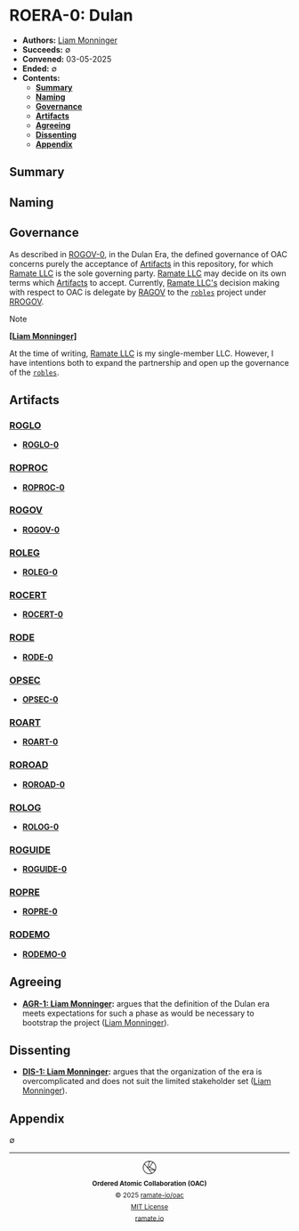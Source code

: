 # ROERA-0: Dulan
- **Authors:** [Liam Monninger](mailto:liam@ramate.io)
- **Succeeds:** $\emptyset$
- **Convened:** 03-05-2025
- **Ended:** $\emptyset$
- **Contents:**
  - **[Summary](#summary)**
  - **[Naming](#naming)**
  - **[Governance](#governance)**
  - **[Artifacts](#artifacts)**
  - **[Agreeing](#agreeing)**
  - **[Dissenting](#dissenting)**
  - **[Appendix](#appendix)**

## Summary

## Naming

## Governance
As described in [ROGOV-0](../../rogov/roera-000-000-000-dulan/rogov-000-000-000/README.md), in the Dulan Era, the defined governance of OAC concerns purely the acceptance of [Artifacts](../../roglo/roera-000-000-000-dulan/roglo-000-000-000-artifact/README.md) in this repository, for which [Ramate LLC](https://www.ramate.io) is the sole governing party. [Ramate LLC](https://www.ramate.io) may decide on its own terms which [Artifacts](../../roglo/roera-000-000-000-dulan/roglo-000-000-000-artifact/README.md) to accept. Currently, [Ramate LLC's](https://www.ramate.io) decision making with respect to OAC is delegate by [RAGOV](https://github.com/ramate-io/ramate/tree/main/ragov) to the [`robles`](https://github.com/ramate-io/robles) project under [RROGOV](https://github.com/ramate-io/robles/tree/main/rrogov).

> [!NOTE]
>
> **[[Liam Monninger]](mailto:liam@ramate.io)**
>
> At the time of writing, [Ramate LLC](https://www.ramate.io) is my single-member LLC. However, I have intentions both to expand the partnership and open up the governance of the [`robles`](https://github.com/ramate-io/robles).

## Artifacts

### [ROGLO](../../roglo/roera-000-000-000-dulan/README.md)
- **[ROGLO-0](../../roglo/roera-000-000-000-dulan/roglo-000-000-000/README.md)**

### [ROPROC](../../roproc/roera-000-000-000-dulan/README.md)
- **[ROPROC-0](../../roproc/roera-000-000-000-dulan/roproc-000-000-000/README.md)**

### [ROGOV](../../rogov/roera-000-000-000-dulan/README.md)
- **[ROGOV-0](../../rogov/roera-000-000-000-dulan/rogov-000-000-000/README.md)**

### [ROLEG](../../roleg/roera-000-000-000-dulan/README.md)
- **[ROLEG-0](../../roleg/roera-000-000-000-dulan/roleg-000-000-000/README.md)**

### [ROCERT](../../rocert/roera-000-000-000-dulan/README.md)
- **[ROCERT-0](../../rocert/roera-000-000-000-dulan/rocert-000-000-000/README.md)**

### [RODE](../../rode/roera-000-000-000-dulan/README.md)
- **[RODE-0](../../rode/roera-000-000-000-dulan/rode-000-000-000/README.md)**

### [OPSEC](../../rospec/roera-000-000-000-dulan/README.md)
- **[OPSEC-0](../../rospec/roera-000-000-000-dulan/rospec-000-000-000/README.md)**

### [ROART](../../roart/roera-000-000-000-dulan/README.md)
- **[ROART-0](../../roart/roera-000-000-000-dulan/roart-000-000-000/README.md)**

### [ROROAD](../../roroad/roera-000-000-000-dulan/README.md)
- **[ROROAD-0](../../roroad/roera-000-000-000-dulan/roroad-000-000-000/README.md)**

### [ROLOG](../../rolog/roera-000-000-000-dulan/README.md)
- **[ROLOG-0](../../rolog/roera-000-000-000-dulan/rolog-000-000-000/README.md)**

### [ROGUIDE](../../roguide/roera-000-000-000-dulan/README.md)
- **[ROGUIDE-0](../../roguide/roera-000-000-000-dulan/roguide-000-000-000/README.md)**

### [ROPRE](../../ropre/roera-000-000-000-dulan/README.md)
- **[ROPRE-0](../../ropre/roera-000-000-000-dulan/ropre-000-000-000/README.md)**

### [RODEMO](../../rodemo/roera-000-000-000-dulan/README.md)
- **[RODEMO-0](../../rodemo/roera-000-000-000-dulan/rodemo-000-000-000/README.md)**

## Agreeing
- **[AGR-1: Liam Monninger](./agreeing/agr-001-liam-monninger/README.md):** argues that the definition of the Dulan era meets expectations for such a phase as would be necessary to bootstrap the project ([Liam Monninger](mailto:liam@ramate.io)).

## Dissenting
- **[DIS-1: Liam Monninger](./dissenting/dis-001-liam-monninger/README.md):** argues that the organization of the era is overcomplicated and does not suit the limited stakeholder set ([Liam Monninger](mailto:liam@ramate.io)).

## Appendix
$\emptyset$

<!--OAC FOOTER: DO NOT REMOVE THIS LINE-->
---

<div align="center">
  <a href="https://github.com/ramate-io/oac">
    <picture>
      <source srcset="/assets/oac-inverted-transparent.png" media="(prefers-color-scheme: dark)">
      <img height="24" src="/assets/oac-transparent.png" alt="OAC"/>
    </picture>
  </a>
  <br/>
  <sub>
    <b>Ordered Atomic Collaboration (OAC)</b>
    <br/>
    &copy; 2025 <a href="https://github.com/ramate-io/oac">ramate-io/oac</a>
    <br/>
    <a href="https://github.com/ramate-io/oac/blob/main/LICENSE">MIT License</a>
    <br/>
    <a href="https://www.ramate.io">ramate.io</a>
  </sub>
</div>
